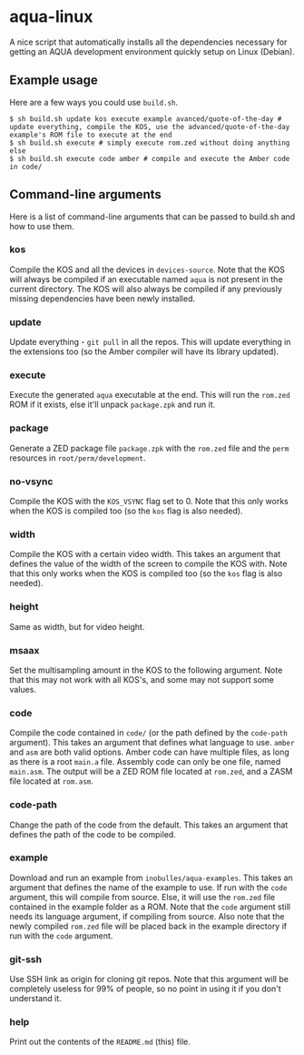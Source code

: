 # aqua-linux
A nice script that automatically installs all the dependencies necessary for getting an AQUA development environment quickly setup on Linux (Debian).

## Example usage
Here are a few ways you could use `build.sh`.

~~~~
$ sh build.sh update kos execute example avanced/quote-of-the-day # update everything, compile the KOS, use the advanced/quote-of-the-day example's ROM file to execute at the end
$ sh build.sh execute # simply execute rom.zed without doing anything else
$ sh build.sh execute code amber # compile and execute the Amber code in code/
~~~~

## Command-line arguments
Here is a list of command-line arguments that can be passed to build.sh and how to use them.

### kos
Compile the KOS and all the devices in `devices-source`.
Note that the KOS will always be compiled if an executable named `aqua` is not present in the current directory.
The KOS will also always be compiled if any previously missing dependencies have been newly installed.

### update
Update everything - `git pull` in all the repos.
This will update everything in the extensions too (so the Amber compiler will have its library updated).

### execute
Execute the generated `aqua` executable at the end.
This will run the `rom.zed` ROM if it exists, else it'll unpack `package.zpk` and run it.

### package
Generate a ZED package file `package.zpk` with the `rom.zed` file and the `perm` resources in `root/perm/development`.

### no-vsync
Compile the KOS with the `KOS_VSYNC` flag set to 0.
Note that this only works when the KOS is compiled too (so the `kos` flag is also needed).

### width
Compile the KOS with a certain video width.
This takes an argument that defines the value of the width of the screen to compile the KOS with.
Note that this only works when the KOS is compiled too (so the `kos` flag is also needed).

### height
Same as width, but for video height.

### msaax
Set the multisampling amount in the KOS to the following argument.
Note that this may not work with all KOS's, and some may not support some values.

### code
Compile the code contained in `code/` (or the path defined by the `code-path` argument).
This takes an argument that defines what language to use. `amber` and `asm` are both valid options.
Amber code can have multiple files, as long as there is a root `main.a` file. Assembly code can only be one file, named `main.asm`.
The output will be a ZED ROM file located at `rom.zed`, and a ZASM file located at `rom.asm`.

### code-path
Change the path of the code from the default.
This takes an argument that defines the path of the code to be compiled.

### example
Download and run an example from `inobulles/aqua-examples`.
This takes an argument that defines the name of the example to use.
If run with the `code` argument, this will compile from source.
Else, it will use the `rom.zed` file contained in the example folder as a ROM.
Note that the `code` argument still needs its language argument, if compiling from source.
Also note that the newly compiled `rom.zed` file will be placed back in the example directory if run with the `code` argument.

### git-ssh
Use SSH link as origin for cloning git repos.
Note that this argument will be completely useless for 99% of people, so no point in using it if you don't understand it.

### help
Print out the contents of the `README.md` (this) file.

